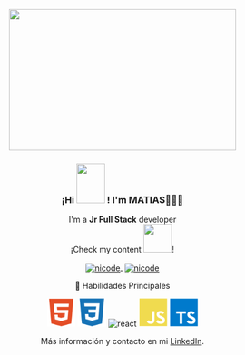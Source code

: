<p align="center" width="300">
<img align="center" width="400" height="250" src="https://matias-torres-portfolio-react.netlify.app/static/media/WhatsApp_Image_2022-06-21_at_4.01.15_PM-removebg-preview.4a78eb0f83525828e5a5.png" />
   <h3 align="center">¡Hi <img src="https://raw.githubusercontent.com/MartinHeinz/MartinHeinz/master/wave.gif" width="50" height="70"> ! I'm MATIAS👨🏻‍💻</h3>
</p>
<p align="center">I'm a <strong>Jr Full Stack</strong> developer<br />¡Check my content <img src="https://catalogo.niderasemillas.com.ar/img/gif-manito-1.gif" width="50" height="50">!</p>
<p align="center">
   <a href="https://www.linkedin.com/in/diego-matias-torres-/" target="blank" style='margin-right:4px'>
    <img align="center" src="https://cliply.co/wp-content/uploads/2021/02/372102050_LINKEDIN_ICON_TRANSPARENT_1080.gif" alt="nicode" height="60px" width="60px" />
  </a>
  <a href="https://www.instagram.com/matiiias_torresok_/" target="blank">
    <img align="center" src="https://static.wixstatic.com/media/4dd876_359acb2ae9fd454fa14ce3928b1deb97~mv2.gif" alt="nicode" height="60px" width="60px" />
  </a>
</p>



<p align="center"> 🧰 Habilidades Principales </p>

<p align="center"> <img src="https://github.com/devicons/devicon/blob/master/icons/html5/html5-plain.svg" alt="HTML5 Logo" width="50" height="50"> 

   <img src="https://github.com/devicons/devicon/blob/master/icons/css3/css3-plain.svg" alt="css Logo" width="50" height="50">
   <img src="https://www.vhv.rs/dpng/d/22-221315_react-native-logo-hd-png-download.png" alt="react" width="50" height="50" >
  <img src="https://github.com/devicons/devicon/blob/master/icons/javascript/javascript-plain.svg" alt="JavaScript Logo" width="50" height="50"> 
  <img src="https://github.com/devicons/devicon/blob/master/icons/typescript/typescript-plain.svg" alt="TypeScript Logo" width="50" height="50"> 
 </p>


<p align="center"> Más información y contacto en mi <a href="https://www.linkedin.com/in/diego-matias-torres-/">LinkedIn<a>.  </p>


